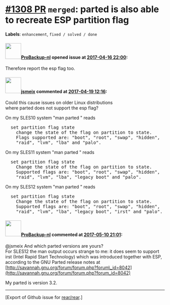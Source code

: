 [\#1308 PR](https://github.com/rear/rear/pull/1308) `merged`: parted is also able to recreate ESP partition flag
================================================================================================================

**Labels**: `enhancement`, `fixed / solved / done`

#### <img src="https://avatars.githubusercontent.com/u/515451?u=4f985fa15d087babc5049c337be90b42b56c8b8b&v=4" width="50">[ProBackup-nl](https://github.com/ProBackup-nl) opened issue at [2017-04-16 22:00](https://github.com/rear/rear/pull/1308):

Therefore report the esp flag too.

#### <img src="https://avatars.githubusercontent.com/u/1788608?u=925fc54e2ce01551392622446ece427f51e2f0ce&v=4" width="50">[jsmeix](https://github.com/jsmeix) commented at [2017-04-19 12:16](https://github.com/rear/rear/pull/1308#issuecomment-295246028):

Could this cause issues on older Linux distributions  
where parted does not support the esp flag?

On my SLES10 system "man parted " reads

<pre>
  set partition flag state
    change the state of the flag on partition to state.
    Flags supported are: "boot", "root", "swap", "hidden",
    "raid", "lvm", "lba" and "palo".
</pre>

On my SLES11 system "man parted " reads

<pre>
  set partition flag state
    Change the state of the flag on partition to state.
    Supported flags are: "boot", "root", "swap", "hidden",
    "raid", "lvm", "lba", "legacy_boot" and "palo".
</pre>

On my SLES12 system "man parted " reads

<pre>
  set partition flag state
    Change the state of the flag on partition to state.
    Supported flags are: "boot", "root", "swap", "hidden",
    "raid", "lvm", "lba", "legacy_boot", "irst" and "palo".
</pre>

#### <img src="https://avatars.githubusercontent.com/u/515451?u=4f985fa15d087babc5049c337be90b42b56c8b8b&v=4" width="50">[ProBackup-nl](https://github.com/ProBackup-nl) commented at [2017-05-10 21:01](https://github.com/rear/rear/pull/1308#issuecomment-300611347):

@jsmeix And which parted versions are yours?  
For SLES12 the man output occurs strange to me: it does seem to support
irst (Intel Rapid Start Technology) which was introduced together with
ESP, according to the GNU Parted release notes at
[http://savannah.gnu.org/forum/forum.php?forum\_id=8042](http://savannah.gnu.org/forum/forum.php?forum_id=8042)

My parted is version 3.2.

------------------------------------------------------------------------

\[Export of Github issue for
[rear/rear](https://github.com/rear/rear).\]
